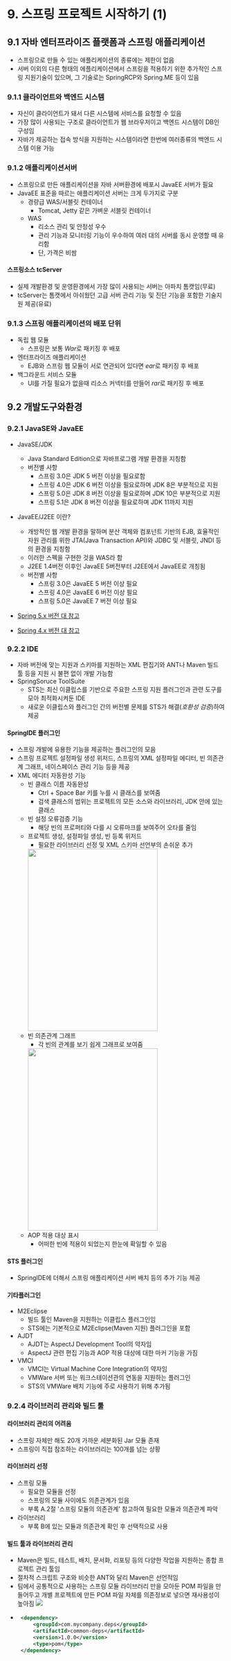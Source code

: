 # 9. 스프링 프로젝트 시작하기 (1)

## 9.1 자바 엔터프라이즈 플랫폼과 스프링 애플리케이션
 - 스프링으로 만들 수 있는 애플리케이션의 종류에는 제한이 없음
 - 서버 이외의 다른 형태의 에플리케이션에서 스프링을 적용하기 위한 추가적인 스프링 지원기술이 있으며, 그 기술로는 SpringRCP와 Spring.ME 등이 있음
### 9.1.1 클라이언트와 백엔드 시스템
 - 자신이 클라이언트가 돼서 다른 시스템에 서비스를 요청할 수 있음
 - 가장 많이 사용되는 구조로 클라이언트가 웹 브라우저이고 백엔드 시스템이 DB인 구성임
 - 자바가 제공하는 접속 방식을 지원하는 시스템이라면 한번에 여러종류의 백엔드 시스템 이용 가능
### 9.1.2 애플리케이션서버 
- 스프링으로 만든 애플리케이션을 자바 서버환경에 배포시 JavaEE 서버가 필요
- JavaEE 표준을 따르는 애플리케이션 서버는 크게 두가지로 구분
    - 경량급 WAS/서블릿 컨테이너
        - Tomcat, Jetty 같은 가벼운 서블릿 컨테이너
    - WAS
        - 리소스 관리 및 안정성 우수
        - 관리 기능과 모니터링 기능이 우수하여 여러 대의 서버를 동시 운영할 때 유리함
        - 단, 가격은 비쌈
#### 스프링소스 tcServer
 - 실제 개발환경 및 운영환경에서 가장 많이 사용되는 서버는 아파치 톰캣임(무료)
 - tcServer는 톰캣에서 아쉬웠던 고급 서버 관리 기능 및 진단 기능을 포함한 기술지원 제공(유료)
### 9.1.3 스프링 애플리케이션의 배포 단위
 - 독립 웹 모듈
    - 스프링은 보통 *War*로 패키징 후 배포
 - 엔터프라이즈 애플리케이션
    - EJB와 스프링 웹 모듈이 서로 연관되어 있다면 *ear*로 패키징 후 배포
 - 백그라운드 서비스 모듈
    - UI를 가질 필요가 없을때 리소스 커넥터를 만들어 *rar*로 패키징 후 배포
## 9.2 개발도구와환경 
### 9.2.1 JavaSE와 JavaEE
 - JavaSE/JDK
    - Java Standard Edition으로 자바프로그램 개발 환경을 지칭함
    - 버전별 사항
        - 스프링 3.0은 JDK 5 버전 이상을 필요로함
        - 스프링 4.0은 JDK 6 버전 이상을 필요로하며 JDK 8은 부분적으로 지원 
        - 스프링 5.0은 JDK 8 버전 이상을 필요로하며 JDK 10은 부분적으로 지원 
        - 스프링 5.1은 JDK 8 버전 이상을 필요로하며 JDK 11까지 지원 
 - JavaEE/J2EE 이란?
    - 개방적인 웹 개발 환경을 말하며 분산 객체와 컴포넌트 기반의 EJB, 효율적인 자원 관리를 위한 JTA(Java Transaction API)와 JDBC 및 서블릿, JNDI 등의 환경을 지칭함
    - 이러한 스펙을 구현한 것을 WAS라 함
    - J2EE 1.4버전 이후인 JavaEE 5버전부터 J2EE에서 JavaEE로 개칭됨
     - 버전별 사항
        - 스프링 3.0은 JavaEE 5 버전 이상 필요
        - 스프링 4.0은 JavaEE 6 버전 이상 필요
        - 스프링 5.0은 JavaEE 7 버전 이상 필요

 - [Spring 5.x 버전 대 참고](https://github.com/spring-projects/spring-framework/wiki/Upgrading-to-Spring-Framework-5.x#Upgrading-to-Version-5.0)
 - [Spring 4.x 버전 대 참고](https://github.com/spring-projects/spring-framework/wiki/Upgrading-to-Spring-Framework-4.x)

### 9.2.2 IDE
 - 자바 버전에 맞는 지원과 스키마를 지원하는 XML 편집기와 ANT나 Maven 빌드 툴 등을 지원 시 불편 없이 개발 가능함
 - SpringSoruce ToolSuite
    - STS는 최신 이클립스를 기반으로 주요한 스프링 지원 플러그인과 관련 도구를 모아 최적화시켜둔 IDE
    - 새로운 이클립스와 플러그인 간의 버전별 문제를 STS가 해결(*호환성 검증*)하여 제공
#### SpringlDE 플러그인
 - 스프링 개발에 유용한 기능을 제공하는 플러그인의 모음
 - 스프링 프로젝트 설정파일 생성 위저드, 스프링의 XML 설정파일 에디터, 빈 의존관계 그래프, 네이스페이스 관리 기능 등을 제공
 - XML 에디터 자동완성 기능
    - 빈 클래스 이름 자동완성
        - Ctrl + Space Bar 키를 누를 시 클래스를 보여줌
        - 검색 클래스의 범위는 프로젝트의 모든 소스와 라이브러리, JDK 안에 있는 클래스
    - 빈 설정 오류검증 기능
        - 해당 빈의 프로퍼티와 다를 시 오류마크를 보여주어 오타를 줄임
    - 프로젝트 생성, 설정파일 생성, 빈 등록 위저드
        - 필요한 라이브러리 선정 및 XML 스키마 선언부의 손쉬운 추가
        <img src="https://studyteamthree.github.io/SpringStudy/assets/img/9.2.3_Namespaces.PNG" width="300" height="420">
    - 빈 의존관계 그래프
        - 각 빈의 관계를 보기 쉽게 그래프로 보여줌
        <img src="https://studyteamthree.github.io/SpringStudy/assets/img/9.2.3_BeansGraph.PNG" width="300" height="420">
    - AOP 적용 대상 표시
        - 어떠한 빈에 적용이 되었는지 한눈에 확일할 수 있음
#### STS 플러그인
 - SpringIDE에 더해서 스프링 애플리케이션 서버 배치 등의 추가 기능 제공
 

#### 기타플러그인
 - M2Eclipse
    - 빌드 툴인 Maven을 지원하는 이클립스 플러그인임
    - STS에는 기본적으로 M2Eclipse(Maven 지원) 플러그인을 포함
 - AJDT
    - AJDT는 AspectJ Development Tool의 약자임
    - AspectJ 관련 편집 기능과 AOP 적용 대상에 대한 마커 기능을 가짐
 - VMCI
    - VMCI는 Virtual Machine Core Integration의 약자임
    - VMWare 서버 또는 워크스테이션관의 연동을 지원하는 플러그인
    - STS의 VMWare 배치 기능에 주로 사용하기 위해 추가됨
### 9.2.4 라이브러리 관리와 빌드 툴
#### 라이브러리 관리의 어려움
 - 스프링 자체만 해도 20개 가까운 세분화된 Jar 모듈 존재
 - 스프링이 직접 참조하는 라이브러리는 100개를 넘는 상황
#### 라이브러리 선정
 - 스프링 모듈
    - 필요한 모듈을 선정
    - 스프링의 모듈 사이에도 의존관계가 있음
    - 부록 A.2절 '스프링 모듈의 의존관계' 참고하여 필요한 모듈과 의존관계 파악
 - 라이브러리
    - 부록 B에 있는 모듈과 의존관계 확인 후 선택적으로 사용
#### 빌드 툴과 라이브러리 관리
 - Maven은 빌드, 테스트, 배치, 문서화, 리포팅 등의 다양한 작업을 지원하는 종합 프로젝트 관리 툴임
 - 절차적 스크립트 구조와 비슷한 ANT와 달리 Maven은 선언적임
 - 팀에서 공통적으로 사용하는 스프링 모듈 라이브러리 만을 모아둔 POM 파일을 만들어두고 개별 프로젝트에 만든 POM 파일 자체를 의존정보로 넣으면 재사용성이 높아짐
  ![](https://studyteamthree.github.io/SpringStudy/assets/img/9.2.4_DependencyLib.PNG)
 - ```xml
    <dependency>
        <groupId>com.mycompany.deps</groupId>    
        <artifactId>common-deps</artifactId>
        <version>1.0.0</version>
        <type>pom</type>
    </dependency>
    ```
